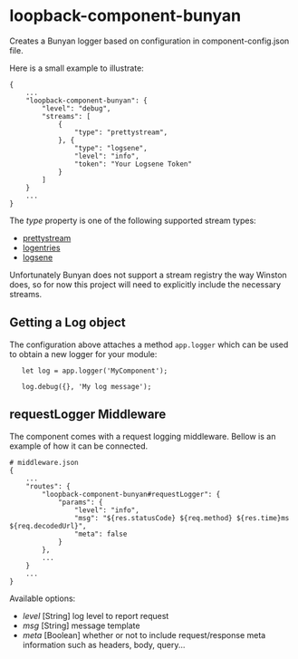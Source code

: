 # loopback-component-bunyan

Creates a Bunyan logger based on configuration in component-config.json file.

Here is a small example to illustrate:

```
{
	...
	"loopback-component-bunyan": {
		"level": "debug",
		"streams": [
			{
				"type": "prettystream",
			}, {
				"type": "logsene",
				"level": "info",
				"token": "Your Logsene Token"
			}
		]
	}
	...
}
```

The _type_ property is one of the following supported stream types:

* [prettystream](https://github.com/mrrama/node-bunyan-prettystream)
* [logentries](https://github.com/nemtsov/node-bunyan-logentries)
* [logsene](https://github.com/6RiverSystems/bunyan-logsene)

Unfortunately Bunyan does not support a stream registry the way Winston does, so for now this project will need to explicitly
include the necessary streams.

## Getting a Log object

The configuration above attaches a method `app.logger` which can be used to obtain a new logger for your module:

```
   let log = app.logger('MyComponent');

   log.debug({}, 'My log message');

```

## requestLogger Middleware

The component comes with a request logging middleware. Bellow is an example of how it can be connected.

```
# middleware.json
{
	...
	"routes": {
		"loopback-component-bunyan#requestLogger": {
			"params": {
				"level": "info",
				"msg": "${res.statusCode} ${req.method} ${res.time}ms ${req.decodedUrl}",
				"meta": false
			}
		},
		...
	}
	...
}
```

Available options:
* _level_ [String] log level to report request
* _msg_ [String] message template
* _meta_ [Boolean] whether or not to include request/response meta information such as headers, body, query...
